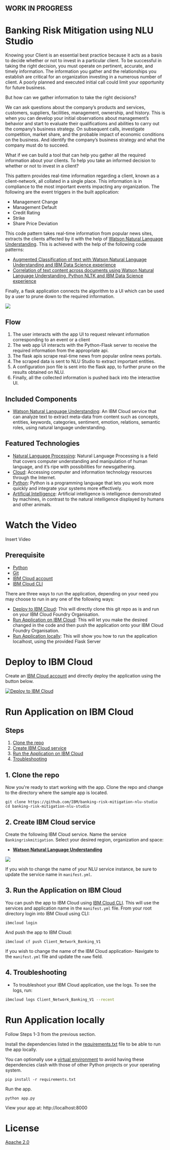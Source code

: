 ## WORK IN PROGRESS
# Banking Risk Mitigation using NLU Studio

Knowing your Client is an essential best practice because it acts as a basis to decide whether or not to invest in a particular client. To be successful in taking the right decision, you must operate on pertinent, accurate, and timely information. The information you gather and the relationships you establish are critical for an organization investing in a numerous number of client. A poorly planned and executed initial call could limit your opportunity for future business. 

But how can we gather information to take the right decisions?

We can ask questions about the company’s products and services, customers, suppliers, facilities, management, ownership, and history. This is when you can develop your initial observations about management’s behavior and start to evaluate their qualifications and abilities to carry out the company’s business strategy. On subsequent calls, investigate competition, market share, and the probable impact of economic conditions on the business. And identify the company’s business strategy and what the company must do to succeed.

What if we can build a tool that can help you gather all the required information about your clients. To help you take an informed decision to whether or not to invest in a client?

This pattern provides real-time information regarding a client, known as a client-network, all collated in a single place. This information is in compliance to the most important events impacting any organization. The following are the event triggers in the built application: 

* Management Change
* Management Default
* Credit Rating
* Strike
* Share Price Deviation

This code pattern takes real-time information from popular news sites, extracts the clients affected by it with the help of [Watson Natural Language Understanding](https://console.bluemix.net/catalog/services/natural-language-understanding). This is achieved with the help of the following code patterns:
* [Augmented Classification of text with Watson Natural Language Understanding and IBM Data Science experience](https://developer.ibm.com/code/patterns/extend-watson-text-classification)
* [Correlation of text content across documents using Watson Natural Language Understanding, Python NLTK and IBM Data Science experience](https://developer.ibm.com/code/patterns/watson-document-correlation/)

Finally, a flask application connects the algorithm to a UI which can be used by a user to prune down to the required information.

![](doc/source/images/architecture.png)

## Flow

1. The user interacts with the app UI to request relevant information corresponding to an event or a client
2. The web app UI interacts with the Python-Flask server to receive the required information from the appropriate api.
3. The flask apis scrape real-time news from popular online news portals. 
4. The scraped data is sent to NLU Studio to extract important entities. 
5. A configuration json file is sent into the flask app, to further prune on the results obtained on NLU.
6. Finally, all the collected information is pushed back into the interactive UI.


## Included Components

* [Watson Natural Language Understanding](https://console.bluemix.net/catalog/services/natural-language-understanding): An IBM Cloud service that can analyze text to extract meta-data from content such as concepts, entities, keywords, categories, sentiment, emotion, relations, semantic roles, using natural language understanding.

## Featured Technologies

* [Natural Language Processing](https://www.ibm.com/watson/services/natural-language-understanding): Natural Language Processing is a field that covers computer understanding and manipulation of human language, and it’s ripe with possibilities for newsgathering.
* [Cloud](https://www.ibm.com/developerworks/learn/cloud/): Accessing computer and information technology resources through the Internet.
* [Python](https://www.python.org/): Python is a programming language that lets you work more quickly and integrate your systems more effectively.
* [Artificial Intelligence](https://www.ibm.com/services/artificial-intelligence): Artificial intelligence is intelligence demonstrated by machines, in contrast to the natural intelligence displayed by humans and other animals.

# Watch the Video

Insert Video

## Prerequisite
* [Python](https://www.python.org/downloads/)
* [Git](https://git-scm.com/downloads)
* [IBM Cloud account](https://console.bluemix.net/registration/?target=%2Fdashboard%2Fapps)
* [IBM Cloud CLI](https://console.bluemix.net/docs/cli)

There are three ways to run the application, depending on your need you may choose to run in any one of the following ways:
* [Deploy to IBM Cloud](#deploy-to-ibm-cloud): This will directly clone this git repo as is and run on your IBM Cloud Foundry Organisation.
* [Run Application on IBM Cloud](#run-application-on-ibm-cloud): This will let you make the desired changed in the code and then push the application onto your IBM Cloud Foundry Organisation.
* [Run Application locally](#run-application-locally): This will show you how to run the application localhost, using the provided Flask Server

# Deploy to IBM Cloud

Create an [IBM Cloud account](https://console.bluemix.net/registration/?target=%2Fdashboard%2Fapps) and directly deploy the application using the button below.

[![Deploy to IBM Cloud](https://bluemix.net/deploy/button.png)](https://bluemix.net/deploy?repository=https://github.com/IBM/banking-risk-mitigation-nlu-studio)


# Run Application on IBM Cloud


## Steps
1. [Clone the repo](#1-clone-the-repo)
2. [Create IBM Cloud service](#2-create-ibm-cloud-service)
3. [Run the Application on IBM Cloud](#3-run-the-application-on-ibm-cloud)
4. [Troubleshooting](#4-troubleshooting)

## 1. Clone the repo

Now you're ready to start working with the app. Clone the repo and change to the directory where the sample app is located.
  ```
git clone https://github.com/IBM/banking-risk-mitigation-nlu-studio
cd banking-risk-mitigation-nlu-studio
  ```
  
## 2. Create IBM Cloud service

Create the following IBM Cloud service. Name the service `Bankingriskmitigation`. Select your desired region, organization and space:

  * [**Watson Natural Language Understanding**](https://console.bluemix.net/catalog/services/natural-language-understanding)

  ![](doc/source/images/NLU_Service_instance.png)
  
  If you wish to change the name of your NLU service instance, be sure to update the service name in `manifest.yml`.
  

## 3. Run the Application on IBM Cloud

You can push the app to IBM Cloud using [IBM Cloud CLI](https://console.bluemix.net/docs/cli). This will use the services and application name in the `manifest.yml` file.  From your root directory login into IBM Cloud using CLI:
```
ibmcloud login
```
And push the app to IBM Cloud:
```
ibmcloud cf push Client_Network_Banking_V1
```

If you wish to change the name of the IBM Cloud application- Navigate to the `manifest.yml` file and update the `name` field.

## 4. Troubleshooting

* To troubleshoot your IBM Cloud application, use the logs. To see the logs, run:

```bash
ibmcloud logs Client_Network_Banking_V1 --recent
```

# Run Application locally

Follow Steps 1-3 from the previous section.

Install the dependencies listed in the [requirements.txt](https://pip.readthedocs.io/en/stable/user_guide/#requirements-files) file to be able to run the app locally.

You can optionally use a [virtual environment](https://packaging.python.org/installing/#creating-and-using-virtual-environments) to avoid having these dependencies clash with those of other Python projects or your operating system.
  ```
pip install -r requirements.txt
  ```

Run the app.
  ```
python app.py
  ```

View your app at: http://localhost:8000




# License

[Apache 2.0](LICENSE)


